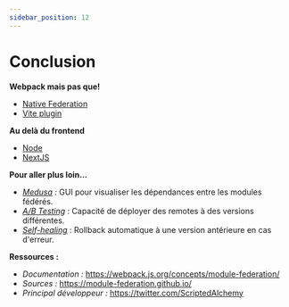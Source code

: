 ```yaml
---
sidebar_position: 12
---
```


# Conclusion

**Webpack mais pas que!**

- [Native Federation](https://www.npmjs.com/package/@softarc/native-federation)
- [Vite plugin](https://github.com/originjs/vite-plugin-federation)

**Au delà du frontend**

- [Node](https://github.com/module-federation/nextjs-mf/tree/main/packages/node)
- [NextJS](https://github.com/module-federation/nextjs-mf/tree/main/packages/nextjs-mf)

**Pour aller plus loin...**

- _[Medusa](https://github.com/module-federation/medusa) :_ GUI pour visualiser les dépendances entre les modules fédérés.
- _[A/B Testing](https://www.youtube.com/watch?v=a8GkfYqaGew)_ : Capacité de déployer des remotes à des versions différentes.
- _[Self-healing](https://scriptedalchemy.medium.com/distributed-logging-in-federated-applications-with-sentry-f4249aa66e20)_ : Rollback automatique à une version antérieure en cas d'erreur.

**Ressources :**

- _Documentation :_ https://webpack.js.org/concepts/module-federation/
- _Sources :_ https://module-federation.github.io/
- _Principal développeur :_ https://twitter.com/ScriptedAlchemy
